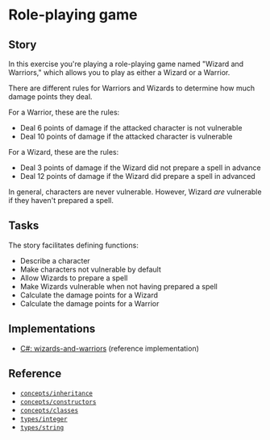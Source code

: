 # Role-playing game

## Story

In this exercise you're playing a role-playing game named "Wizard and Warriors," which allows you to play as either a Wizard or a Warrior.

There are different rules for Warriors and Wizards to determine how much damage points they deal.

For a Warrior, these are the rules:

- Deal 6 points of damage if the attacked character is not vulnerable
- Deal 10 points of damage if the attacked character is vulnerable

For a Wizard, these are the rules:

- Deal 3 points of damage if the Wizard did not prepare a spell in advance
- Deal 12 points of damage if the Wizard did prepare a spell in advanced

In general, characters are never vulnerable. However, Wizard _are_ vulnerable if they haven't prepared a spell.

## Tasks

The story facilitates defining functions:

- Describe a character
- Make characters not vulnerable by default
- Allow Wizards to prepare a spell
- Make Wizards vulnerable when not having prepared a spell
- Calculate the damage points for a Wizard
- Calculate the damage points for a Warrior

## Implementations

- [C#: wizards-and-warriors][implementation-csharp] (reference implementation)

## Reference

- [`concepts/inheritance`][concepts-inheritance]
- [`concepts/constructors`][concepts-constructors]
- [`concepts/classes`][concepts-classes]
- [`types/integer`][types-integer]
- [`types/string`][types-string]

[concepts-classes]: ../concepts/classes.md
[concepts-constructors]: ../concepts/constructors.md
[concepts-inheritance]: ../concepts/inheritance.md
[types-integer]: ../types/integer.md
[types-string]: ../types/string.md
[implementation-csharp]: https://github.com/exercism/csharp/blob/main/exercises/concept/wizards-and-warriors/.docs/instructions.md
